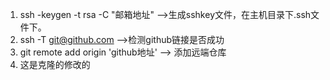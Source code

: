 1.  ssh -keygen -t rsa -C "邮箱地址" -->生成sshkey文件，在主机目录下.ssh文件下。
2.  ssh -T git@github.com -->检测github链接是否成功
2.  git remote add origin 'github地址' --> 添加远端仓库
3.  这是克隆的修改的